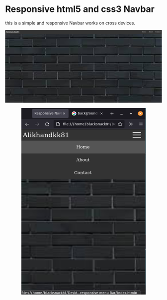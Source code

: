 # Responsive html5 and css3 Navbar
this is a simple and responsive Navbar works on cross devices.

![](img/desktop.png)

<p align="center">
<img width="400" height="600" src="img/mobile.png">
</p>
